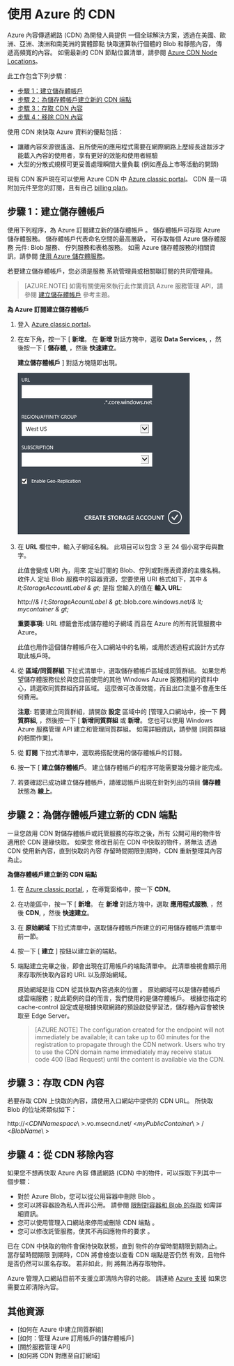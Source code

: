 # 使用 Azure 的 CDN

Azure 內容傳遞網路 (CDN) 為開發人員提供
一個全球解決方案，透過在美國、歐洲、亞洲、澳洲和南美洲的實體節點
快取運算執行個體的 Blob 和靜態內容，
傳遞高頻寬的內容。 如需最新的
CDN 節點位置清單，請參閱 [Azure CDN Node Locations]。

此工作包含下列步驟：

* [步驟 1：建立儲存體帳戶](#Step1)
* [步驟 2：為儲存體帳戶建立新的 CDN 端點](#Step2)
* [步驟 3：存取 CDN 內容](#Step3)
* [步驟 4：移除 CDN 內容](#Step4)

使用 CDN 來快取 Azure 資料的優點包括：

-   讓離內容來源很遙遠、且所使用的應用程式需要在網際網路上歷經長途跋涉才能載入內容的使用者，享有更好的效能和使用者經驗
-   大型的分散式規模可更妥善處理瞬間大量負載 (例如產品上市等活動的開頭)

現有 CDN 客戶現在可以使用 Azure CDN 中 [Azure classic portal]。 CDN 是一項附加元件至您的訂閱，且有自己 [billing plan]。

<a id="Step1"> </a>
<h2>步驟 1：建立儲存體帳戶</h2>

使用下列程序，為 Azure 訂閱建立新的儲存體帳戶
。 儲存體帳戶可存取 
Azure 儲存體服務。 儲存體帳戶代表命名空間的最高層級，
可存取每個 Azure 儲存體服務
元件: Blob 服務、 佇列服務和表格服務。 如需
Azure 儲存體服務的相關資訊，請參閱 [使用
Azure 儲存體服務](http://msdn.microsoft.com/library/azure/gg433040.aspx)。

若要建立儲存體帳戶，您必須是服務
系統管理員或相關聯訂閱的共同管理員。

> [AZURE.NOTE] 如需有關使用來執行此作業資訊
Azure 服務管理 API，請參閱 [建立儲存體帳戶](http://msdn.microsoft.com/library/windowsazure/hh264518.aspx) 參考主題。

**為 Azure 訂閱建立儲存體帳戶**

1.  登入 [Azure classic portal]。
2.  在左下角，按一下 [ **新增**。 在 **新增** 對話方塊中，選取 **Data Services**, ，然後按一下 [ **儲存體**, ，然後 **快速建立**。

     **建立儲存體帳戶** ] 對話方塊隨即出現。

    ![建立儲存體帳戶][create-new-storage-account]

4. 在 **URL** 欄位中，輸入子網域名稱。 此項目可以包含 3 至 24 個小寫字母與數字。

    此值會變成 URI 內，用來
    定址訂閱的 Blob、佇列或對應表資源的主機名稱。 收件人
    定址 Blob 服務中的容器資源，您要使用
    URI 格式如下，其中 *& lt;StorageAccountLabel & gt;* 是指
    您輸入的值在 **輸入 URL**:

    http://*& l t;StorageAcountLabel & gt;*.blob.core.windows.net/*& lt; mycontainer & gt;*

    **重要事項:** URL 標籤會形成儲存體的子網域
    而且在 Azure 的所有託管服務中 
    Azure。

    此值也用作這個儲存體帳戶在入口網站中的名稱，或用於透過程式設計方式存取此帳戶時。

5.  從 **區域/同質群組** 下拉式清單中，選取儲存體帳戶區域或同質群組。 如果您希望儲存體服務位於與您目前使用的其他 Windows Azure 服務相同的資料中心，請選取同質群組而非區域。 這麼做可改善效能，而且出口流量不會產生任何費用。  

    **注意:** 若要建立同質群組，請開啟 **設定** 區域中的 [管理入口網站中，按一下 **同質群組**, ，然後按一下 [ **新增同質群組** 或 **新增**。 您也可以使用 Windows Azure 服務管理 API 建立和管理同質群組。 如需詳細資訊，請參閱 [同質群組的相關作業]。

6. 從 **訂閱** 下拉式清單中，選取將搭配使用的儲存體帳戶的訂閱。
7.  按一下 [ **建立儲存體帳戶**。 建立儲存體帳戶的程序可能需要幾分鐘才能完成。
8.  若要確認已成功建立儲存體帳戶，請確認帳戶出現在針對列出的項目 **儲存體** 狀態為 **線上**。

<a id="Step2"> </a>
<h2>步驟 2：為儲存體帳戶建立新的 CDN 端點</h2>

一旦您啟用 CDN 對儲存體帳戶或託管服務的存取之後，所有
公開可用的物件皆適用於 CDN 邊緣快取。 如果您
修改目前在 CDN 中快取的物件，將無法
透過 CDN 使用新內容，直到快取的內容
存留時間期限到期時，CDN 重新整理其內容為止。

**為儲存體帳戶建立新的 CDN 端點**

1. 在 [Azure classic portal], ，在導覽窗格中，按一下 **CDN**。

2. 在功能區中，按一下 [ **新增**。 在 **新增** 對話方塊中，選取 **應用程式服務**, ，然後 **CDN**, ，然後 **快速建立**。

3. 在 **原始網域** 下拉式清單中，選取儲存體帳戶所建立的可用儲存體帳戶清單中前一節。 

4. 按一下 [ **建立** ] 按鈕以建立新的端點。

5. 端點建立完畢之後，即會出現在訂用帳戶的端點清單中。 此清單檢視會顯示用來存取所快取內容的 URL 以及原始網域。 

    原始網域是指 CDN 從其快取內容過來的位置
    。 原始網域可以是儲存體帳戶或雲端服務；就此範例的目的而言，我們使用的是儲存體帳戶。 根據您指定的 cache-control 設定或是根據快取網路的預設啟發學習法，儲存體內容會被快取至 Edge Server。 


    > [AZURE.NOTE] The configuration created for the endpoint will not
    immediately be available; it can take up to 60 minutes for the
    registration to propagate through the CDN network. Users who try to
    use the CDN domain name immediately may receive status code 400
    (Bad Request) until the content is available via the CDN.

<a id="Step3"> </a>
<h2>步驟 3：存取 CDN 內容</h2> 

若要存取 CDN 上快取的內容，請使用入口網站中提供的 CDN URL。 所快取 Blob 的位址將類似如下：

http://<*CDNNamespace*\ >.vo.msecnd.net/ <*myPublicContainer*\ > / <*BlobName*\ >

<a id="Step4"> </a>
<h2>步驟 4：從 CDN 移除內容</h2>

如果您不想再快取 Azure 內容
傳遞網路 (CDN) 中的物件，可以採取下列其中一個步驟：

-   對於 Azure Blob，您可以從公用容器中刪除 Blob
    。
-   您可以將容器設為私人而非公用。 請參閱 [限制對容器和 Blob 的存取](http://azure.microsoft.com/documentation/articles/storage-manage-access-to-resources/#restrict-access-to-containers-and-blobs) 如需詳細資訊。
-   您可以使用管理入口網站來停用或刪除 CDN 端點
    。
-   您可以修改託管服務，使其不再回應物件的要求
    。

已在 CDN 中快取的物件會保持快取狀態，直到
物件的存留時間期限到期為止。 當存留時間期限
到期時，CDN 將會檢查以查看 CDN 端點是否仍然
有效，且物件是否仍然可以匿名存取。 若非如此，則
將無法再存取物件。

Azure 管理入口網站目前不支援立即清除內容的功能。 請連絡 [Azure 支援](http://azure.microsoft.com/support/options/)  如果您需要立即清除內容。 

## 其他資源

-   [如何在 Azure 中建立同質群組]
-   [如何：管理 Azure 訂用帳戶的儲存體帳戶]
-   [關於服務管理 API]
-   [如何將 CDN 對應至自訂網域]

  [Create Storage Account]: http://azure.microsoft.com/documentation/articles/storage-create-storage-account/
  [Azure CDN Node Locations]: http://msdn.microsoft.com/library/windowsazure/gg680302.aspx
  [Azure classic portal]: https://manage.windowsazure.com/
  [billing plan]: /pricing/calculator/?scenario=full
  [How to Create an Affinity Group in Azure]: http://msdn.microsoft.com/library/azure/ee460798.aspx
  [Overview of the Azure CDN]: http://msdn.microsoft.com/library/windowsazure/ff919703.aspx
  [About the Service Management API]: http://msdn.microsoft.com/library/windowsazure/ee460807.aspx
  [How to Map CDN Content to a Custom Domain]: http://msdn.microsoft.com/library/windowsazure/gg680307.aspx


[create-new-storage-account]: ./media/cdn/CDN_CreateNewStorageAcct.png
[Previous Management Portal]: ../../Shared/Media/previous-portal.png

